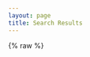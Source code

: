 ```yaml
---
layout: page
title: Search Results
---
```

<section id="search-results" style="display: none;"> </section>


{% raw %}
<script id="search-results-template" type="text/mustache">
  {{#entries}}
    <article>
      <h3>
        <a href="{{url}}">{{title}}</a>
      </h3>
    </article>
  {{/entries}}
  {% endraw %}
</script>


